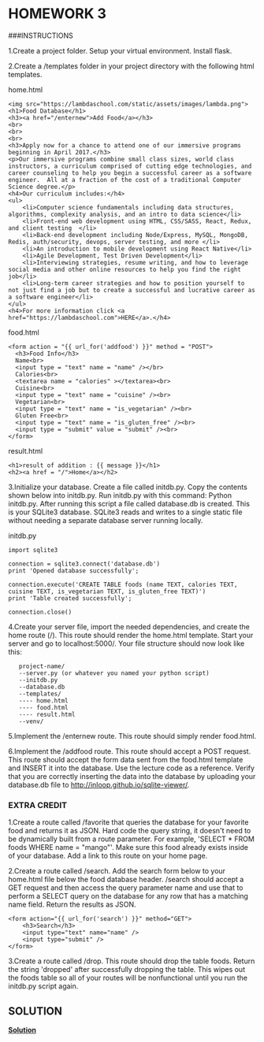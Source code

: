 # HOMEWORK 3

###INSTRUCTIONS

1.Create a project folder. Setup your virtual environment. Install flask.

2.Create a /templates folder in your project directory with the following html templates.

home.html
```
<img src="https://lambdaschool.com/static/assets/images/lambda.png">
<h1>Food Database</h1>
<h3><a href="/enternew">Add Food</a></h3>
<br>
<br>
<br>
<h3>Apply now for a chance to attend one of our immersive programs beginning in April 2017.</h3>
<p>Our immersive programs combine small class sizes, world class instructors, a curriculum comprised of cutting edge technologies, and career counseling to help you begin a successful career as a software engineer.  All at a fraction of the cost of a traditional Computer Science degree.</p>
<h4>Our curriculum includes:</h4>
<ul>
    <li>Computer science fundamentals including data structures, algorithms, complexity analysis, and an intro to data science</li>
    <li>Front-end web development using HTML, CSS/SASS, React, Redux, and client testing  </li>
    <li>Back-end development including Node/Express, MySQL, MongoDB, Redis, auth/security, devops, server testing, and more </li>
    <li>An introduction to mobile development using React Native</li>
    <li>Agile Development, Test Driven Development</li>
    <li>Interviewing strategies, resume writing, and how to leverage social media and other online resources to help you find the right job</li>
    <li>Long-term career strategies and how to position yourself to not just find a job but to create a successful and lucrative career as a software engineer</li>
</ul>
<h4>For more information click <a href="https://lambdaschool.com">HERE</a>.</h4>
```

food.html
```
<form action = "{{ url_for('addfood') }}" method = "POST">
  <h3>Food Info</h3>
  Name<br>
  <input type = "text" name = "name" /></br>
  Calories<br>
  <textarea name = "calories" ></textarea><br>
  Cuisine<br>
  <input type = "text" name = "cuisine" /><br>
  Vegetarian<br>
  <input type = "text" name = "is_vegetarian" /><br>
  Gluten Free<br>
  <input type = "text" name = "is_gluten_free" /><br>
  <input type = "submit" value = "submit" /><br>
</form>
```
result.html
```
<h1>result of addition : {{ message }}</h1>
<h2><a href = "/">Home</a></h2>
```

3.Initialize your database. Create a file called initdb.py. Copy the contents shown below into initdb.py. Run initdb.py with this command: Python initdb.py. After running this script a file called database.db is created. This is your SQLite3 database. SQLite3 reads and writes to a single static file without needing a separate database server running locally.

initdb.py
```
import sqlite3

connection = sqlite3.connect('database.db')
print 'Opened database successfully';

connection.execute('CREATE TABLE foods (name TEXT, calories TEXT, cuisine TEXT, is_vegetarian TEXT, is_gluten_free TEXT)')
print 'Table created successfully';

connection.close()
```

4.Create your server file, import the needed dependencies, and create the home route (/). This route should render the home.html template. Start your server and go to localhost:5000/. Your file structure should now look like this:
```
   project-name/
   --server.py (or whatever you named your python script)
   --initdb.py
   --database.db
   --templates/
   ---- home.html
   ---- food.html
   ---- result.html
   --venv/
```
5.Implement the /enternew route. This route should simply render food.html.

6.Implement the /addfood route. This route should accept a POST request. This route should accept the form data sent from the food.html template and INSERT it into the database. Use the lecture code as a reference. Verify that you are correctly inserting the data into the database by uploading your database.db file to http://inloop.github.io/sqlite-viewer/.

### EXTRA CREDIT

1.Create a route called /favorite that queries the database for your favorite food and returns it as JSON. Hard code the query string, it doesn't need to be dynamically built from a route parameter. For example, 'SELECT * FROM foods WHERE name = "mango"'. Make sure this food already exists inside of your database. Add a link to this route on your home page.

2.Create a route called /search. Add the search form below to your home.html file below the food database header. /search should accept a GET request and then access the query parameter name and use that to perform a SELECT query on the database for any row that has a matching name field. Return the results as JSON.

```
<form action="{{ url_for('search') }}" method="GET">
    <h3>Search</h3>
    <input type="text" name="name" />
    <input type="submit" />
</form>
```

3.Create a route called /drop. This route should drop the table foods. Return the string 'dropped' after successfully dropping the table. This wipes out the foods table so all of your routes will be nonfunctional until you run the initdb.py script again.

## SOLUTION

**[Solution](https://github.com/manukempo/assignment2/blob/master/h3.py)**
